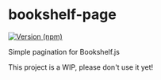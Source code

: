 # bookshelf-page

[![Version (npm)](https://img.shields.io/npm/v/bookshelf-page.svg)](https://npmjs.com/package/bookshelf-page)

Simple pagination for Bookshelf.js

This project is a WIP, please don't use it yet!
